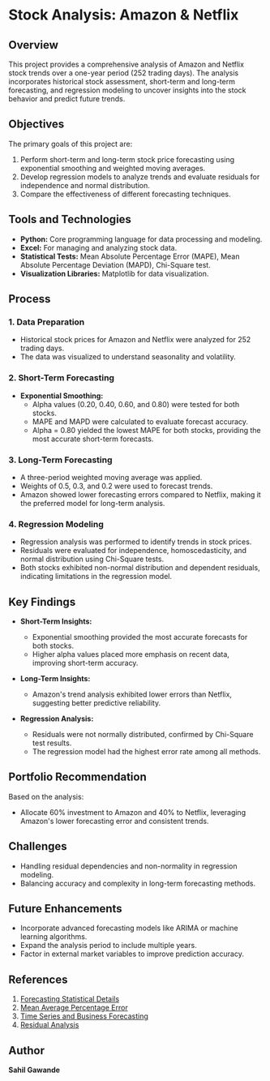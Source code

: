 # Stock Analysis: Amazon & Netflix

## Overview
This project provides a comprehensive analysis of Amazon and Netflix stock trends over a one-year period (252 trading days). The analysis incorporates historical stock assessment, short-term and long-term forecasting, and regression modeling to uncover insights into the stock behavior and predict future trends.

## Objectives
The primary goals of this project are:
1. Perform short-term and long-term stock price forecasting using exponential smoothing and weighted moving averages.
2. Develop regression models to analyze trends and evaluate residuals for independence and normal distribution.
3. Compare the effectiveness of different forecasting techniques.

## Tools and Technologies
- **Python:** Core programming language for data processing and modeling.
- **Excel:** For managing and analyzing stock data.
- **Statistical Tests:** Mean Absolute Percentage Error (MAPE), Mean Absolute Percentage Deviation (MAPD), Chi-Square test.
- **Visualization Libraries:** Matplotlib for data visualization.

## Process
### 1. Data Preparation
- Historical stock prices for Amazon and Netflix were analyzed for 252 trading days.
- The data was visualized to understand seasonality and volatility.

### 2. Short-Term Forecasting
- **Exponential Smoothing:**
  - Alpha values (0.20, 0.40, 0.60, and 0.80) were tested for both stocks.
  - MAPE and MAPD were calculated to evaluate forecast accuracy.
  - Alpha = 0.80 yielded the lowest MAPE for both stocks, providing the most accurate short-term forecasts.

### 3. Long-Term Forecasting
- A three-period weighted moving average was applied.
- Weights of 0.5, 0.3, and 0.2 were used to forecast trends.
- Amazon showed lower forecasting errors compared to Netflix, making it the preferred model for long-term analysis.

### 4. Regression Modeling
- Regression analysis was performed to identify trends in stock prices.
- Residuals were evaluated for independence, homoscedasticity, and normal distribution using Chi-Square tests.
- Both stocks exhibited non-normal distribution and dependent residuals, indicating limitations in the regression model.

## Key Findings
- **Short-Term Insights:**
  - Exponential smoothing provided the most accurate forecasts for both stocks.
  - Higher alpha values placed more emphasis on recent data, improving short-term accuracy.

- **Long-Term Insights:**
  - Amazon's trend analysis exhibited lower errors than Netflix, suggesting better predictive reliability.

- **Regression Analysis:**
  - Residuals were not normally distributed, confirmed by Chi-Square test results.
  - The regression model had the highest error rate among all methods.

## Portfolio Recommendation
Based on the analysis:
- Allocate 60% investment to Amazon and 40% to Netflix, leveraging Amazon's lower forecasting error and consistent trends.

## Challenges
- Handling residual dependencies and non-normality in regression modeling.
- Balancing accuracy and complexity in long-term forecasting methods.

## Future Enhancements
- Incorporate advanced forecasting models like ARIMA or machine learning algorithms.
- Expand the analysis period to include multiple years.
- Factor in external market variables to improve prediction accuracy.

## References
1. [Forecasting Statistical Details](https://www.ibm.com/docs/en/cognos-analytics/11.1.0?topic=forecasting-statistical-details)
2. [Mean Average Percentage Error](https://support.numxl.com/hc/en-us/articles/215959443-MAPE-MeanAbsolutePercentageError#:%7E:text=MAPE%20is%20also%20referred%20to%20as%20MAPD)
3. [Time Series and Business Forecasting](http://home.ubalt.edu/ntsbarsh/stat-data/forecast.htm#rhowma)
4. [Residual Analysis](https://web.ma.utexas.edu/users/mks/statmistakes/modelcheckingplots.html#:%7E:text=Rule%20of%20Thumb%3A%20To%20check,random%20suggests%20lack%20of%20independence)

## Author
**Sahil Gawande**

